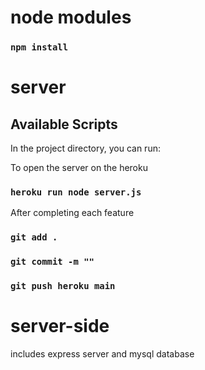 # node modules
### `npm install`

# server

## Available Scripts
In the project directory, you can run:

To open the server on the heroku
### `heroku run node server.js`

After completing each feature
### `git add .`
### `git commit -m ""`
### `git push heroku main`


# server-side 
includes express server and mysql database
